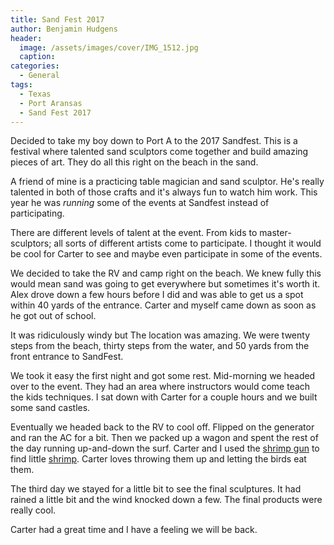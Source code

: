 ```yaml
---
title: Sand Fest 2017
author: Benjamin Hudgens
header:
  image: /assets/images/cover/IMG_1512.jpg
  caption:
categories:
  - General
tags:
  - Texas 
  - Port Aransas
  - Sand Fest 2017
---
```


Decided to take my boy down to Port A to the 2017 Sandfest.  This is a festival where talented sand sculptors come together and build amazing pieces of art.  They do all this right on the beach in the sand.

A friend of mine is a practicing table magician and sand sculptor.  He's really talented in both of those crafts and it's always fun to watch him work.  This year he was _running_ some of the events at Sandfest instead of participating.

There are different levels of talent at the event.  From kids to master-sculptors; all sorts of different artists come to participate.  I thought it would be cool for Carter to see and maybe even participate in some of the events.

We decided to take the RV and camp right on the beach.  We knew fully this would mean sand was going to get everywhere but sometimes it's worth it.  Alex drove down a few hours before I did and was able to get us a spot within 40 yards of the entrance.  Carter and myself came down as soon as he got out of school.  

It was ridiculously windy but The location was amazing.  We were twenty steps from the beach, thirty steps from the water, and 50 yards from the front entrance to SandFest.  

We took it easy the first night and got some rest.  Mid-morning we headed over to the event.  They had an area where instructors would come teach the kids techniques.  I sat down with Carter for a couple hours and we built some sand castles.  

Eventually we headed back to the RV to cool off.  Flipped on the generator and ran the AC for a bit.  Then we packed up a wagon and spent the rest of the day running up-and-down the surf.  Carter and I used the [shrimp gun](https://www.youtube.com/watch?v=fG1craZNKt4) to find little [shrimp](http://www.natetreatfishing.com/wp-content/uploads/2014/05/sand-shrimp-950x557.jpg).  Carter loves throwing them up and letting the birds eat them.

The third day we stayed for a little bit to see the final sculptures.  It had rained a little bit and the wind knocked down a few.  The final products were really cool.  

Carter had a great time and I have a feeling we will be back.
